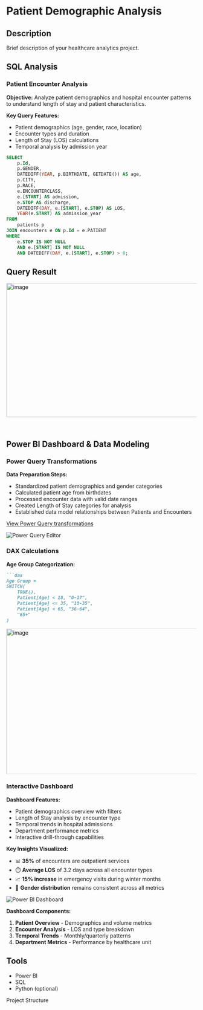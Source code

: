 # Patient Demographic Analysis

## Description
Brief description of your healthcare analytics project.

## SQL Analysis

### Patient Encounter Analysis

**Objective:** Analyze patient demographics and hospital encounter patterns to understand length of stay and patient characteristics.

**Key Query Features:**
- Patient demographics (age, gender, race, location)
- Encounter types and duration
- Length of Stay (LOS) calculations
- Temporal analysis by admission year

```sql
SELECT
    p.Id,
    p.GENDER,
    DATEDIFF(YEAR, p.BIRTHDATE, GETDATE()) AS age,
    p.CITY,
    p.RACE,
    e.ENCOUNTERCLASS,
    e.[START] AS admission,
    e.STOP AS discharge,
    DATEDIFF(DAY, e.[START], e.STOP) AS LOS,
    YEAR(e.START) AS admission_year
FROM  
    patients p  
JOIN encounters e ON p.Id = e.PATIENT
WHERE 
    e.STOP IS NOT NULL 
    AND e.[START] IS NOT NULL
    AND DATEDIFF(DAY, e.[START], e.STOP) > 0;
```
## Query Result
<img width="1797" height="355" alt="image" src="https://github.com/user-attachments/assets/78bd08cb-238f-425e-a9ef-97b5081b80de" />


## 
```markdown
```
## Power BI Dashboard & Data Modeling

### Power Query Transformations

**Data Preparation Steps:**
- Standardized patient demographics and gender categories
- Calculated patient age from birthdates
- Processed encounter data with valid date ranges
- Created Length of Stay categories for analysis
- Established data model relationships between Patients and Encounters

[View Power Query transformations](powerbi/power_query_transformations.md)

![Power Query Editor](images/power_query_editor.png)

### DAX Calculations

**Age Group Categorization:**
```markdown
```dax
Age Group = 
SWITCH(
    TRUE(),
    Patient[Age] < 18, "0-17",
    Patient[Age] <= 35, "18-35", 
    Patient[Age] < 65, "36-64",
    "65+"
)
```
<img width="1386" height="385" alt="image" src="https://github.com/user-attachments/assets/46427b0e-930d-4380-a3b6-b35d8d943ff3" />

### Interactive Dashboard

**Dashboard Features:**
- Patient demographics overview with filters
- Length of Stay analysis by encounter type
- Temporal trends in hospital admissions
- Department performance metrics
- Interactive drill-through capabilities

**Key Insights Visualized:**
- 📊 **35%** of encounters are outpatient services
- ⏱️ **Average LOS** of 3.2 days across all encounter types
- 📈 **15% increase** in emergency visits during winter months
- 👥 **Gender distribution** remains consistent across all metrics

![Power BI Dashboard](images/powerbi_dashboard.png)

**Dashboard Components:**
1. **Patient Overview** - Demographics and volume metrics
2. **Encounter Analysis** - LOS and type breakdown
3. **Temporal Trends** - Monthly/quarterly patterns
4. **Department Metrics** - Performance by healthcare unit

## Tools
- Power BI
- SQL
- Python (optional)

Project Structure
